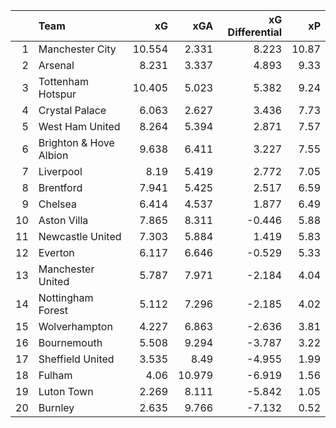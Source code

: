 |    | Team                   |     xG |    xGA |   xG Differential |    xP |
|---:|:-----------------------|-------:|-------:|------------------:|------:|
|  1 | Manchester City        | 10.554 |  2.331 |             8.223 | 10.87 |
|  2 | Arsenal                |  8.231 |  3.337 |             4.893 |  9.33 |
|  3 | Tottenham Hotspur      | 10.405 |  5.023 |             5.382 |  9.24 |
|  4 | Crystal Palace         |  6.063 |  2.627 |             3.436 |  7.73 |
|  5 | West Ham United        |  8.264 |  5.394 |             2.871 |  7.57 |
|  6 | Brighton & Hove Albion |  9.638 |  6.411 |             3.227 |  7.55 |
|  7 | Liverpool              |  8.19  |  5.419 |             2.772 |  7.05 |
|  8 | Brentford              |  7.941 |  5.425 |             2.517 |  6.59 |
|  9 | Chelsea                |  6.414 |  4.537 |             1.877 |  6.49 |
| 10 | Aston Villa            |  7.865 |  8.311 |            -0.446 |  5.88 |
| 11 | Newcastle United       |  7.303 |  5.884 |             1.419 |  5.83 |
| 12 | Everton                |  6.117 |  6.646 |            -0.529 |  5.33 |
| 13 | Manchester United      |  5.787 |  7.971 |            -2.184 |  4.04 |
| 14 | Nottingham Forest      |  5.112 |  7.296 |            -2.185 |  4.02 |
| 15 | Wolverhampton          |  4.227 |  6.863 |            -2.636 |  3.81 |
| 16 | Bournemouth            |  5.508 |  9.294 |            -3.787 |  3.22 |
| 17 | Sheffield United       |  3.535 |  8.49  |            -4.955 |  1.99 |
| 18 | Fulham                 |  4.06  | 10.979 |            -6.919 |  1.56 |
| 19 | Luton Town             |  2.269 |  8.111 |            -5.842 |  1.05 |
| 20 | Burnley                |  2.635 |  9.766 |            -7.132 |  0.52 |